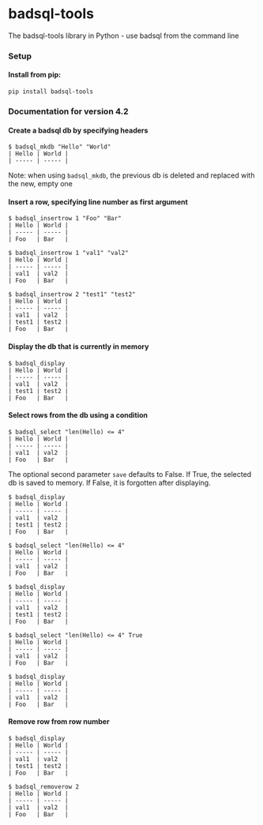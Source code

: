 # badsql-tools
The badsql-tools library in Python - use badsql from the command line

### Setup

#### Install from pip:

```
pip install badsql-tools
```

### Documentation for version 4.2

#### Create a badsql db by specifying headers

```
$ badsql_mkdb "Hello" "World"
| Hello | World |
| ----- | ----- |
```

Note: when using `badsql_mkdb`, the previous db is deleted and replaced with the new, empty one

#### Insert a row, specifying line number as first argument

```
$ badsql_insertrow 1 "Foo" "Bar"
| Hello | World |
| ----- | ----- |
| Foo   | Bar   |

$ badsql_insertrow 1 "val1" "val2"
| Hello | World |
| ----- | ----- |
| val1  | val2  |
| Foo   | Bar   |

$ badsql_insertrow 2 "test1" "test2"
| Hello | World |
| ----- | ----- |
| val1  | val2  |
| test1 | test2 |
| Foo   | Bar   |
```

#### Display the db that is currently in memory

```
$ badsql_display
| Hello | World |
| ----- | ----- |
| val1  | val2  |
| test1 | test2 |
| Foo   | Bar   |
```

#### Select rows from the db using a condition

```
$ badsql_select "len(Hello) <= 4"
| Hello | World |
| ----- | ----- |
| val1  | val2  |
| Foo   | Bar   |
```

The optional second parameter `save` defaults to False. If True, the selected db is saved to memory. If False, it is forgotten after displaying.

```
$ badsql_display
| Hello | World |
| ----- | ----- |
| val1  | val2  |
| test1 | test2 |
| Foo   | Bar   |

$ badsql_select "len(Hello) <= 4"
| Hello | World |
| ----- | ----- |
| val1  | val2  |
| Foo   | Bar   |

$ badsql_display
| Hello | World |
| ----- | ----- |
| val1  | val2  |
| test1 | test2 |
| Foo   | Bar   |

$ badsql_select "len(Hello) <= 4" True
| Hello | World |
| ----- | ----- |
| val1  | val2  |
| Foo   | Bar   |

$ badsql_display
| Hello | World |
| ----- | ----- |
| val1  | val2  |
| Foo   | Bar   |
```

#### Remove row from row number

```
$ badsql_display
| Hello | World |
| ----- | ----- |
| val1  | val2  |
| test1 | test2 |
| Foo   | Bar   |

$ badsql_removerow 2
| Hello | World |
| ----- | ----- |
| val1  | val2  |
| Foo   | Bar   |
```
